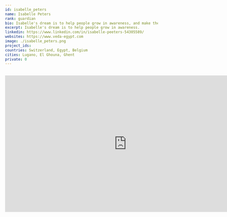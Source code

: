 ```yaml
---
id: isabelle_peters
name: Isabelle Peters
rank: guardian
bio: Isabelle's dream is to help people grow in awareness, and make the world a more peaceful place by doing so. She is the owner of Veda and hosts retreats on the beautiful river Nile.
excerpt: Isabelle's dream is to help people grow in awareness.
linkedin: https://www.linkedin.com/in/isabelle-peeters-54305589/
websites: https://www.veda-egypt.com
image: ./isabelle_peters.png
project_ids:
countries: Switzerland, Egypt, Belgium
cities: Lugano, El Ghouna, Ghent
private: 0
---
```


<BR>

<iframe src="https://player.vimeo.com/video/" width="800" height="450" frameborder="0" allow="autoplay; fullscreen" allowfullscreen></iframe>

<BR>
